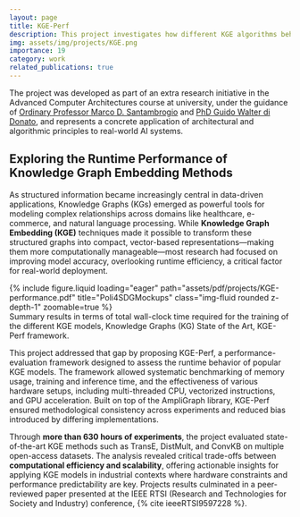 ```yaml
---
layout: page
title: KGE-Perf
description: This project investigates how different KGE algorithms behave in terms of memory and speed across diverse hardware setups. The goal is to bridge the gap between research and real-world applicability, offering insights for scalable, efficient deployments.
img: assets/img/projects/KGE.png
importance: 19
category: work
related_publications: true
---
```


The project was developed as part of an extra research initiative in the Advanced Computer Architectures course at university, under the guidance of [Ordinary Professor Marco D. Santambrogio](https://www.deib.polimi.it/ita/personale/dettagli/356156) and [PhD Guido Walter di Donato](https://github.com/gwdidonato), and represents a concrete application of architectural and algorithmic principles to real-world AI systems.

## Exploring the Runtime Performance of Knowledge Graph Embedding Methods

As structured information became increasingly central in data-driven applications, Knowledge Graphs (KGs) emerged as powerful tools for modeling complex relationships across domains like healthcare, e-commerce, and natural language processing. While **Knowledge Graph Embedding (KGE)** techniques made it possible to transform these structured graphs into compact, vector-based representations—making them more computationally manageable—most research had focused on improving model accuracy, overlooking runtime efficiency, a critical factor for real-world deployment.

<div class="row">
    <div class="col-sm mt-3 mt-md-0">
        {% include figure.liquid loading="eager" path="assets/pdf/projects/KGE-performance.pdf" title="Poli4SDGMockups" class="img-fluid rounded z-depth-1" zoomable=true %}
    </div>
</div>
<div class="caption">
    Summary results in terms of total wall-clock time required for the training of the different KGE models, Knowledge Graphs (KG) State of the Art, KGE-Perf framework.
</div>

This project addressed that gap by proposing KGE-Perf, a performance-evaluation framework designed to assess the runtime behavior of popular KGE models. The framework allowed systematic benchmarking of memory usage, training and inference time, and the effectiveness of various hardware setups, including multi-threaded CPU, vectorized instructions, and GPU acceleration. Built on top of the AmpliGraph library, KGE-Perf ensured methodological consistency across experiments and reduced bias introduced by differing implementations.

Through **more than 630 hours of experiments**, the project evaluated state-of-the-art KGE methods such as TransE, DistMult, and ConvKB on multiple open-access datasets. The analysis revealed critical trade-offs between **computational efficiency and scalability**, offering actionable insights for applying KGE models in industrial contexts where hardware constraints and performance predictability are key. Projects results culminated in a peer-reviewed paper presented at the IEEE RTSI (Research and Technologies for Society and Industry) conference, {% cite ieeeRTSI9597228 %}.
